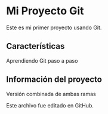 # Mi Proyecto Git

Este es mi primer proyecto usando Git.

## Características

Aprendiendo Git paso a paso

## Información del proyecto

Versión combinada de ambas ramas

Este archivo fue editado en GitHub.
